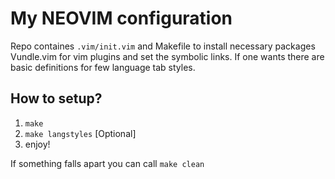 # My NEOVIM configuration

Repo containes `.vim/init.vim` and Makefile to install necessary packages
Vundle.vim for vim plugins and set the symbolic links. If one wants
there are basic definitions for few language tab styles.

## How to setup?

1. `make`
2. `make langstyles` [Optional]
3. enjoy!

If something falls apart you can call `make clean`
